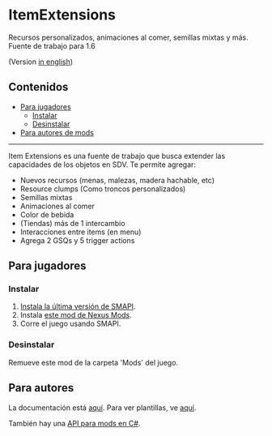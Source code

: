 # ItemExtensions

Recursos personalizados, animaciones al comer, semillas mixtas y más. Fuente de trabajo para 1.6

(Version [in english](https://github.com/misty-spring/StardewMods/blob/main/ItemExtensions/README.md))

## Contenidos
* [Para jugadores](#para-jugadores)
  * [Instalar](#instalar)
  * [Desinstalar](#desinstalar)
* [Para autores de mods](#para-autores)

--------------------

Item Extensions es una fuente de trabajo que busca extender las capacidades de los objetos en SDV.
Te permite agregar:

- Nuevos recursos (menas, malezas, madera hachable, etc)
- Resource clumps (Como troncos personalizados)
- Semillas mixtas
- Animaciones al comer
- Color de bebida 
- (Tiendas) más de 1 intercambio
- Interacciones entre items (en menu)
- Agrega 2 GSQs y 5 trigger actions

## Para jugadores
### Instalar
1. [Instala la última versión de SMAPI](https://smapi.io/).
2. Instala [este mod de Nexus Mods](https://www.nexusmods.com/stardewvalley/mods/20357).
3. Corre el juego usando SMAPI.

### Desinstalar
Remueve este mod de la carpeta 'Mods' del juego.

## Para autores
La documentación está [aquí](https://github.com/misty-spring/StardewMods/tree/main/ItemExtensions/docs/es/main.md). 
Para ver plantillas, ve [aquí](https://www.nexusmods.com/stardewvalley/mods/20357?tab=files).

También hay una [API para mods en C#](https://github.com/misty-spring/StardewMods/blob/main/ItemExtensions/Api.cs).